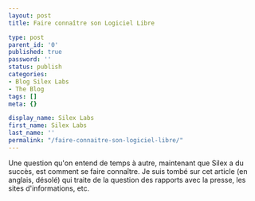 ```yaml
---
layout: post
title: Faire connaître son Logiciel Libre

type: post
parent_id: '0'
published: true
password: ''
status: publish
categories:
- Blog Silex Labs
- The Blog
tags: []
meta: {}

display_name: Silex Labs
first_name: Silex Labs
last_name: ''
permalink: "/faire-connaitre-son-logiciel-libre/"
---
```


Une question qu'on entend de temps à autre, maintenant que Silex a du succès, est comment se faire connaître. Je suis tombé sur cet article (en anglais, désolé) qui traite de la question des rapports avec la presse, les sites d'informations, etc.

